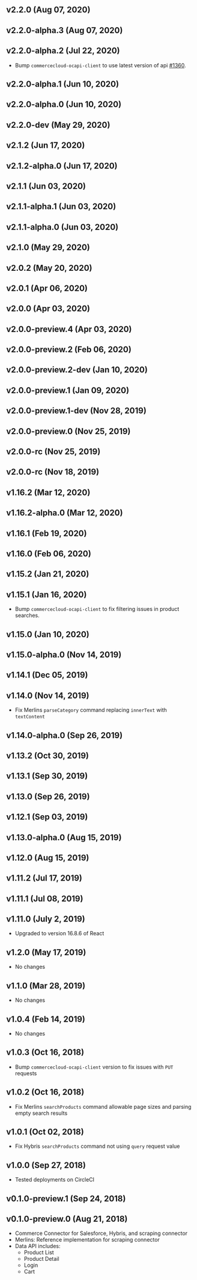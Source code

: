 ## v2.2.0 (Aug 07, 2020)
## v2.2.0-alpha.3 (Aug 07, 2020)
## v2.2.0-alpha.2 (Jul 22, 2020)
- Bump `commercecloud-ocapi-client` to use latest version of api [#1360](https://github.com/mobify/mobify-platform-sdks/pull/1360).
## v2.2.0-alpha.1 (Jun 10, 2020)
## v2.2.0-alpha.0 (Jun 10, 2020)
## v2.2.0-dev (May 29, 2020)
## v2.1.2 (Jun 17, 2020)
## v2.1.2-alpha.0 (Jun 17, 2020)
## v2.1.1 (Jun 03, 2020)
## v2.1.1-alpha.1 (Jun 03, 2020)
## v2.1.1-alpha.0 (Jun 03, 2020)
## v2.1.0 (May 29, 2020)
## v2.0.2 (May 20, 2020)
## v2.0.1 (Apr 06, 2020)
## v2.0.0 (Apr 03, 2020)

## v2.0.0-preview.4 (Apr 03, 2020)
## v2.0.0-preview.2 (Feb 06, 2020)
## v2.0.0-preview.2-dev (Jan 10, 2020)
## v2.0.0-preview.1 (Jan 09, 2020)
## v2.0.0-preview.1-dev (Nov 28, 2019)
## v2.0.0-preview.0 (Nov 25, 2019)
## v2.0.0-rc (Nov 25, 2019)
## v2.0.0-rc (Nov 18, 2019)
## v1.16.2 (Mar 12, 2020)
## v1.16.2-alpha.0 (Mar 12, 2020)
## v1.16.1 (Feb 19, 2020)
## v1.16.0 (Feb 06, 2020)
## v1.15.2 (Jan 21, 2020)
## v1.15.1 (Jan 16, 2020)
- Bump `commercecloud-ocapi-client` to fix filtering issues in product searches.

## v1.15.0 (Jan 10, 2020)
## v1.15.0-alpha.0 (Nov 14, 2019)
## v1.14.1 (Dec 05, 2019)
## v1.14.0 (Nov 14, 2019)
- Fix Merlins `parseCategory` command replacing `innerText` with `textContent`
## v1.14.0-alpha.0 (Sep 26, 2019)
## v1.13.2 (Oct 30, 2019)
## v1.13.1 (Sep 30, 2019)
## v1.13.0 (Sep 26, 2019)
## v1.12.1 (Sep 03, 2019)
## v1.13.0-alpha.0 (Aug 15, 2019)
## v1.12.0 (Aug 15, 2019)
## v1.11.2 (Jul 17, 2019)
## v1.11.1 (Jul 08, 2019)
## v1.11.0 (July 2, 2019)
- Upgraded to version 16.8.6 of React

## v1.2.0 (May 17, 2019)
- No changes

## v1.1.0 (Mar 28, 2019)
- No changes

## v1.0.4 (Feb 14, 2019)
- No changes

## v1.0.3 (Oct 16, 2018)
- Bump `commercecloud-ocapi-client` version to fix issues with `PUT` requests

## v1.0.2 (Oct 16, 2018)
- Fix Merlins `searchProducts` command allowable page sizes and parsing empty search results

## v1.0.1 (Oct 02, 2018)
- Fix Hybris `searchProducts` command not using `query` request value

## v1.0.0 (Sep 27, 2018)
- Tested deployments on CircleCI

## v0.1.0-preview.1 (Sep 24, 2018)
## v0.1.0-preview.0 (Aug 21, 2018)
- Commerce Connector for Salesforce, Hybris, and scraping connector
- Merlins: Reference implementation for scraping connector
- Data API includes:
  - Product List
  - Product Detail
  - Login
  - Cart
